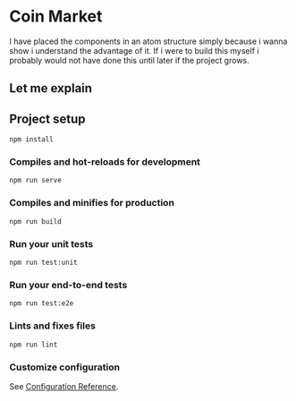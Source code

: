 # Coin Market

I have placed the components in an atom structure simply because i wanna
show i understand the advantage of it. If i were to build this myself i probably
would not have done this until later if the project grows.

## Let me explain



## Project setup
```
npm install
```

### Compiles and hot-reloads for development
```
npm run serve
```

### Compiles and minifies for production
```
npm run build
```

### Run your unit tests
```
npm run test:unit
```

### Run your end-to-end tests
```
npm run test:e2e
```

### Lints and fixes files
```
npm run lint
```

### Customize configuration
See [Configuration Reference](https://cli.vuejs.org/config/).
